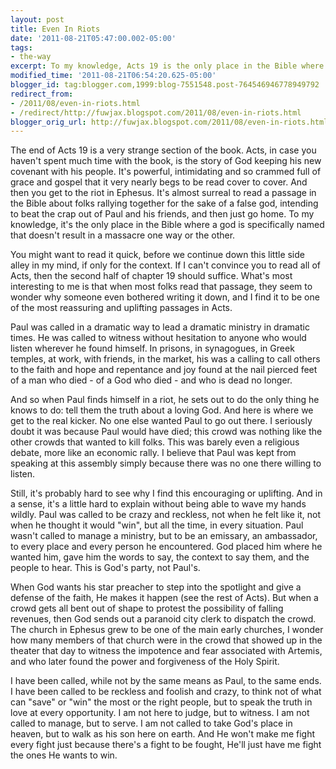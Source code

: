 ```yaml
---
layout: post
title: Even In Riots
date: '2011-08-21T05:47:00.002-05:00'
tags: 
- the-way
excerpt: To my knowledge, Acts 19 is the only place in the Bible where a god is specifically named that doesn't result in a massacre one way or the other. 
modified_time: '2011-08-21T06:54:20.625-05:00'
blogger_id: tag:blogger.com,1999:blog-7551548.post-764546946778949792
redirect_from: 
- /2011/08/even-in-riots.html
- /redirect/http://fuwjax.blogspot.com/2011/08/even-in-riots.html
blogger_orig_url: http://fuwjax.blogspot.com/2011/08/even-in-riots.html
---
```


The end of Acts 19 is a very strange section of the book. Acts, in case you haven't spent much time with the book, is the story of God keeping his new covenant with his people. It's powerful, intimidating and so crammed full of grace and gospel that it very nearly begs to be read cover to cover. And then you get to the riot in Ephesus. It's almost surreal to read a passage in the Bible about folks rallying together for the sake of a false god, intending to beat the crap out of Paul and his friends, and then just go home. To my knowledge, it's the only place in the Bible where a god is specifically named that doesn't result in a massacre one way or the other. 

You might want to read it quick, before we continue down this little side alley in my mind, if only for the context. If I can't convince you to read all of Acts, then the second half of chapter 19 should suffice. What's most interesting to me is that when most folks read that passage, they seem to wonder why someone even bothered writing it down, and I find it to be one of the most reassuring and uplifting passages in Acts.

Paul was called in a dramatic way to lead a dramatic ministry in dramatic times. He was called to witness without hesitation to anyone who would listen wherever he found himself. In prisons, in synagogues, in Greek temples, at work, with friends, in the market, his was a calling to call others to the faith and hope and repentance and joy found at the nail pierced feet of a man who died - of a God who died - and who is dead no longer. 

And so when Paul finds himself in a riot, he sets out to do the only thing he knows to do: tell them the truth about a loving God. And here is where we get to the real kicker. No one else wanted Paul to go out there. I seriously doubt it was because Paul would have died; this crowd was nothing like the other crowds that wanted to kill folks. This was barely even a religious debate, more like an economic rally. I believe that Paul was kept from speaking at this assembly simply because there was no one there willing to listen. 

Still, it's probably hard to see why I find this encouraging or uplifting. And in a sense, it's a little hard to explain without being able to wave my hands wildly. Paul was called to be crazy and reckless, not when he felt like it, not when he thought it would "win", but all the time, in every situation. Paul wasn't called to manage a ministry, but to be an emissary, an ambassador, to every place and every person he encountered. God placed him where he wanted him, gave him the words to say, the context to say them, and the people to hear. This is God's party, not Paul's.

When God wants his star preacher to step into the spotlight and give a defense of the faith, He makes it happen (see the rest of Acts). But when a crowd gets all bent out of shape to protest the possibility of falling revenues, then God sends out a paranoid city clerk to dispatch the crowd. The church in Ephesus grew to be one of the main early churches, I wonder how many members of that church were in the crowd that showed up in the theater that day to witness the impotence and fear associated with Artemis, and who later found the power and forgiveness of the Holy Spirit.

I have been called, while not by the same means as Paul, to the same ends. I have been called to be reckless and foolish and crazy, to think not of what can "save" or "win" the most or the right people, but to speak the truth in love at every opportunity. I am not here to judge, but to witness. I am not called to manage, but to serve. I am not called to take God's place in heaven, but to walk as his son here on earth. And He won't make me fight every fight just because there's a fight to be fought, He'll just have me fight the ones He wants to win.